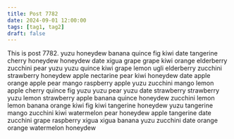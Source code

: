 ```yaml
---
title: Post 7782
date: 2024-09-01 12:00:00
tags: [tag1, tag2]
draft: false
---
```

This is post 7782.
yuzu
honeydew
banana
quince
fig
kiwi
date
tangerine
cherry
honeydew
honeydew
date
xigua
grape
grape
kiwi
orange
elderberry
zucchini
pear
yuzu
yuzu
quince
kiwi
grape
lemon
ugli
elderberry
zucchini
strawberry
honeydew
apple
nectarine
pear
kiwi
honeydew
date
apple
orange
apple
pear
mango
raspberry
apple
yuzu
zucchini
mango
lemon
apple
cherry
quince
fig
yuzu
yuzu
pear
yuzu
date
strawberry
strawberry
yuzu
lemon
strawberry
apple
banana
quince
honeydew
zucchini
lemon
lemon
banana
orange
kiwi
fig
kiwi
tangerine
honeydew
yuzu
tangerine
mango
zucchini
kiwi
watermelon
pear
honeydew
apple
tangerine
date
zucchini
grape
raspberry
xigua
xigua
banana
yuzu
zucchini
date
orange
orange
watermelon
honeydew
